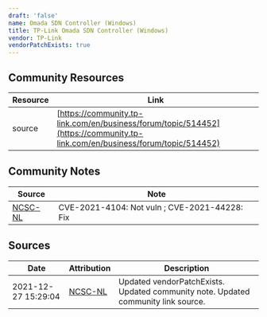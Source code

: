 ```yaml
---
draft: 'false'
name: Omada SDN Controller (Windows)
title: TP-Link Omada SDN Controller (Windows)
vendor: TP-Link
vendorPatchExists: true
---
```



## Community Resources
| Resource | Link |
| --- | --- |
| source | [https://community.tp-link.com/en/business/forum/topic/514452](https://community.tp-link.com/en/business/forum/topic/514452) |

## Community Notes
| Source | Note |
| --- | --- |
| [NCSC-NL](https://github.com/NCSC-NL/log4shell/blob/main/software/README.md) | CVE-2021-4104: Not vuln ; CVE-2021-44228: Fix </ul> |

## Sources
| Date | Attribution | Description |
| --- | --- | --- |
| 2021-12-27 15:29:04 | [NCSC-NL](https://github.com/NCSC-NL/log4shell/blob/main/software/README.md) | Updated vendorPatchExists. Updated community note. Updated community link source.  |
